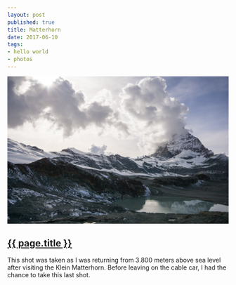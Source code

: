 ```yaml
---
layout: post
published: true
title: Matterhorn
date: 2017-06-10
tags:
- hello world
- photos
---
```

<img class="center-block img-fluid lazyload" src="/assets/170610/matterhorn.jpg" />

<h2 class="article-title">
  <a href="{{ page.url | prepend: site.baseurl }}">{{ page.title }}</a>
</h2>

This shot was taken as I was returning from 3.800 meters above sea level after visiting the Klein Matterhorn. Before leaving on the cable car, I had the chance to take this last shot.